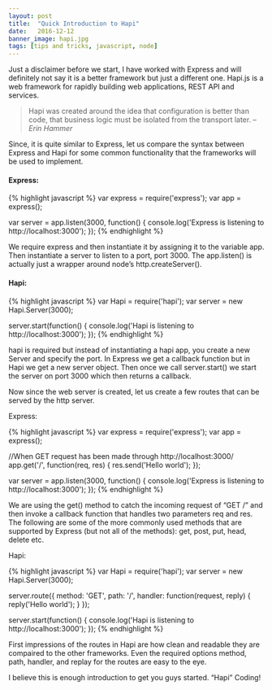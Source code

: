 ```yaml
---
layout: post
title:  "Quick Introduction to Hapi"
date:   2016-12-12
banner_image: hapi.jpg
tags: [tips and tricks, javascript, node]
---
```


Just a disclaimer before we start, I have worked with Express and will definitely not say it is a better framework but just a different one. Hapi.js is a web framework for rapidly building web applications, REST API and services.

> Hapi was created around the idea that configuration is better than code, that business logic must be isolated from the transport later. – <cite>Erin Hammer</cite>



Since, it is quite similar to Express, let us compare the syntax between Express and Hapi for some common functionality that the frameworks will be used to implement.

<!--more-->

#### Express:

{% highlight javascript %}
var express = require('express');
var app = express();

var server = app.listen(3000, function() {
    console.log('Express is listening to http://localhost:3000');
});
{% endhighlight %}

We require express and then instantiate it by assigning it to the variable app. Then instantiate a server to listen to a port, port 3000. The app.listen() is actually just a wrapper around node’s http.createServer().

#### Hapi:

{% highlight javascript %}
var Hapi = require('hapi');
var server = new Hapi.Server(3000);

server.start(function() {
    console.log('Hapi is listening to http://localhost:3000');
});
{% endhighlight %}

hapi is required but instead of instantiating a hapi app, you create a new Server and specify the port. In Express we get a callback function but in Hapi we get a new server object. Then once we call server.start() we start the server on port 3000 which then returns a callback.

Now since the web server is created, let us create a few routes that can be served by the http server.

Express:

{% highlight javascript %}
var express = require('express');
var app = express();

//When GET request has been made through http://localhost:3000/
app.get('/', function(req, res) {
    res.send('Hello world');
});

var server = app.listen(3000, function() {
    console.log('Express is listening to http://localhost:3000');
});
{% endhighlight %}

We are using the get() method to catch the incoming request of “GET /” and then invoke a callback function that handles two parameters req and res. The following are some of the more commonly used methods that are supported by Express (but not all of the methods): get, post, put, head, delete etc.

Hapi:

{% highlight javascript %}
var Hapi = require('hapi');
var server = new Hapi.Server(3000);

server.route({
    method: 'GET',
    path: '/',
    handler: function(request, reply) {
        reply('Hello world');
    }
});

server.start(function() {
    console.log('Hapi is listening to http://localhost:3000');
});
{% endhighlight %}

First impressions of the routes in Hapi are how clean and readable they are compaired to the other frameworks. Even the required options method, path, handler, and replay for the routes are easy to the eye.

I believe this is enough introduction to get you guys started. “Hapi” Coding!